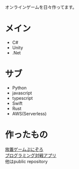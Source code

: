 オンラインゲームを日々作ってます。

# メイン
- C#
- Unity
- .Net

# サブ
- Python
- javascript
- typescript
- Swift
- Rust
- AWS(Serverless)

# 作ったもの
[放置ゲームぷにぞろ](https://punizoro.web.app/ "ぷにぞろ")  
[プログラミング対戦アプリ](https://janken-programmer.web.app/ "じゃんけんプログラマー")  
他はpublic repository 
